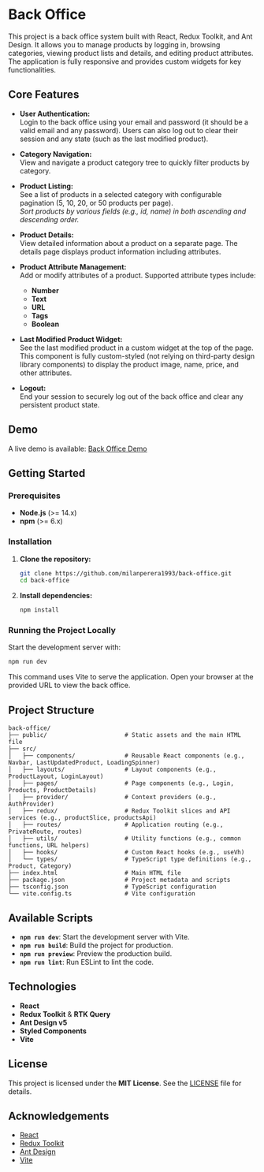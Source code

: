 # Back Office

This project is a back office system built with React, Redux Toolkit, and Ant Design. It allows you to manage products by logging in, browsing categories, viewing product lists and details, and editing product attributes. The application is fully responsive and provides custom widgets for key functionalities.

## Core Features

- **User Authentication:**  
  Login to the back office using your email and password (it should be a valid email and any password). Users can also log out to clear their session and any state (such as the last modified product).

- **Category Navigation:**  
  View and navigate a product category tree to quickly filter products by category.

- **Product Listing:**  
  See a list of products in a selected category with configurable pagination (5, 10, 20, or 50 products per page).  
  *Sort products by various fields (e.g., id, name) in both ascending and descending order.*

- **Product Details:**  
  View detailed information about a product on a separate page. The details page displays product information including attributes.

- **Product Attribute Management:**  
  Add or modify attributes of a product. Supported attribute types include:  
  - **Number**
  - **Text**
  - **URL**
  - **Tags**
  - **Boolean**

- **Last Modified Product Widget:**  
  See the last modified product in a custom widget at the top of the page. This component is fully custom-styled (not relying on third-party design library components) to display the product image, name, price, and other attributes.

- **Logout:**  
  End your session to securely log out of the back office and clear any persistent product state.

## Demo

A live demo is available: [Back Office Demo](https://back-office-ecru.vercel.app/)

## Getting Started

### Prerequisites

- **Node.js** (>= 14.x)
- **npm** (>= 6.x)

### Installation

1. **Clone the repository:**

   ```sh
   git clone https://github.com/milanperera1993/back-office.git
   cd back-office
   ```

2. **Install dependencies:**

   ```sh
   npm install
   ```

### Running the Project Locally

Start the development server with:

```sh
npm run dev
```

This command uses Vite to serve the application. Open your browser at the provided URL to view the back office.

## Project Structure

```
back-office/
├── public/                      # Static assets and the main HTML file
├── src/
│   ├── components/              # Reusable React components (e.g., Navbar, LastUpdatedProduct, LoadingSpinner)
│   ├── layouts/                 # Layout components (e.g., ProductLayout, LoginLayout)
│   ├── pages/                   # Page components (e.g., Login, Products, ProductDetails)
│   ├── provider/                # Context providers (e.g., AuthProvider)
│   ├── redux/                   # Redux Toolkit slices and API services (e.g., productSlice, productsApi)
│   ├── routes/                  # Application routing (e.g., PrivateRoute, routes)
│   ├── utils/                   # Utility functions (e.g., common functions, URL helpers)
│   ├── hooks/                   # Custom React hooks (e.g., useVh)
│   └── types/                   # TypeScript type definitions (e.g., Product, Category)
├── index.html                   # Main HTML file
├── package.json                 # Project metadata and scripts
├── tsconfig.json                # TypeScript configuration
└── vite.config.ts               # Vite configuration
```

## Available Scripts

- **`npm run dev`**: Start the development server with Vite.
- **`npm run build`**: Build the project for production.
- **`npm run preview`**: Preview the production build.
- **`npm run lint`**: Run ESLint to lint the code.

## Technologies

- **React**  
- **Redux Toolkit** & **RTK Query**  
- **Ant Design v5**  
- **Styled Components**  
- **Vite**

## License

This project is licensed under the **MIT License**. See the [LICENSE](LICENSE) file for details.

## Acknowledgements

- [React](https://reactjs.org/)
- [Redux Toolkit](https://redux-toolkit.js.org/)
- [Ant Design](https://ant.design/)
- [Vite](https://vitejs.dev/)